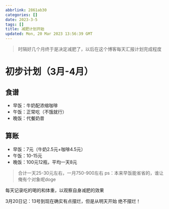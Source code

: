 ```yaml
---
abbrlink: 2861ab30
categories: []
date: 2023-3-5
tags: []
title: 减肥计划开始
updated: Mon, 20 Mar 2023 13:56:39 GMT
---
```

> 时隔好几个月终于是决定减肥了，以后在这个博客每天汇报计划完成程度

# 初步计划（3月-4月）

## 食谱

- 早饭：牛奶配浓缩咖啡
- 午饭：正常吃（不饿就行）
- 晚饭：代餐奶昔

## 算账

- 早饭：7元（牛奶2.5元+咖啡4.5元）
- 午饭：10-15元
- 晚饭：100元12瓶，平均一天8元

> 合计一天25-30元左右，一月750-900左右
> ps：本来早饭能省省的，谁让俺有个对象呢doge

每天记录吃的喝的和体重，以观察自身减肥的效果

3月20日记：13号到现在确实有点摆烂，但是从明天开始 绝不摆烂！
